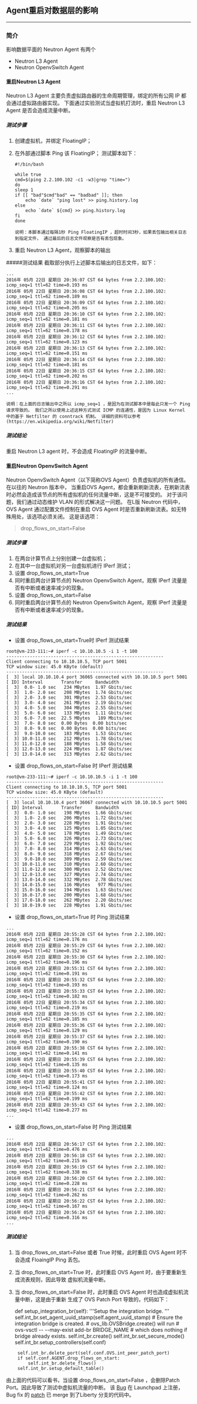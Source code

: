 ## Agent重启对数据层的影响

---

### 简介

 影响数据平面的 Neutron Agent 有两个
 
- Neutron L3 Agent
- Neutron OpenvSwitch Agent

#### 重启Neutron L3 Agent

Neutron L3 Agent 主要负责虚拟路由器的生命周期管理，绑定的所有公网 IP 都会通过虚拟路由器实现。
下面通过实验测试当虚拟机打流时，重启 Neutron L3 Agent 是否会造成流量中断。

##### 测试步骤

1. 创建虚拟机，并绑定 FloatingIP；
2. 在外部通过脚本 Ping 该 FloatingIP；
   测试脚本如下：

   ``` 
   #!/bin/bash

   while true
   cmd=$(ping 2.2.100.102 -c1 -w3|grep "time=")
   do
   sleep 1
   if [[ "bad"$cmd"bad" == "badbad" ]]; then
       echo `date` "ping lost" >> ping.history.log
   else
       echo `date` ${cmd} >> ping.history.log
   fi
   done
   ```

   `说明：本脚本通过每隔1秒 Ping FloatingIP ，超时时间3秒，如果丢包输出相关日志到指定文件，
    通过最后的日志文件观察是否有丢包现象。`

3. 重启 Neutron L3 Agent，观察脚本的输出

#####测试结果
 截取部分执行上述脚本后输出的日志文件，如下：
```
...
2016年 05月 22日 星期日 20:36:07 CST 64 bytes from 2.2.100.102: icmp_seq=1 ttl=62 time=0.193 ms
2016年 05月 22日 星期日 20:36:08 CST 64 bytes from 2.2.100.102: icmp_seq=1 ttl=62 time=0.189 ms
2016年 05月 22日 星期日 20:36:09 CST 64 bytes from 2.2.100.102: icmp_seq=1 ttl=62 time=0.205 ms
2016年 05月 22日 星期日 20:36:10 CST 64 bytes from 2.2.100.102: icmp_seq=1 ttl=62 time=0.181 ms
2016年 05月 22日 星期日 20:36:11 CST 64 bytes from 2.2.100.102: icmp_seq=1 ttl=62 time=0.178 ms
2016年 05月 22日 星期日 20:36:12 CST 64 bytes from 2.2.100.102: icmp_seq=1 ttl=62 time=0.123 ms
2016年 05月 22日 星期日 20:36:13 CST 64 bytes from 2.2.100.102: icmp_seq=1 ttl=62 time=0.151 ms
2016年 05月 22日 星期日 20:36:14 CST 64 bytes from 2.2.100.102: icmp_seq=1 ttl=62 time=0.181 ms
2016年 05月 22日 星期日 20:36:15 CST 64 bytes from 2.2.100.102: icmp_seq=1 ttl=62 time=0.202 ms
2016年 05月 22日 星期日 20:36:16 CST 64 bytes from 2.2.100.102: icmp_seq=1 ttl=62 time=0.291 ms
...
```

`说明：在上面的日志输出中之所以 icmp_seq=1 ，是因为在测试脚本中是每此只发一个 Ping 请求导致的。
 我们之所以使用上述这种方式测试 ICMP 的连通性，是因为 Linux Kernel 中的基于 Netfilter 的 conntrack 机制。
详细的资料可以参考(https://en.wikipedia.org/wiki/Netfilter)`

##### 测试结论
重启 Neutron L3 agent 时，不会造成 FloatingIP 的流量中断。


#### 重启Neutron OpenvSwitch Agent

 Neutron OpenvSwitch Agent（以下简称OVS Agent）负责虚拟机的所有通信。在以往的 Neutron 版本中，
当重启OVS Agent，都会重新刷新流表，在刷新流表时必然会造成该节点的所有虚拟机的任何流量中断，这是不可接受的。
对于该问题，我们通过动态维护 VLAN 的形式解决这一问题。
在L版 Neutron 代码中，OVS Agent 通过配置文件控制在重启 OVS Agent 时是否重新刷新流表。如无特殊用处，该选项必须关闭。
这是该选项：

> drop_flows_on_start=False

##### 测试步骤
1. 在两台计算节点上分别创建一台虚拟机；
2. 在其中一台虚拟机对另一台虚拟机进行 IPerf 测试；
3. 设置 drop_flows_on_start=True 
4. 同时重启两台计算节点的 Neutron OpenvSwitch Agent，观察 IPerf 流量是否有中断或者速率减少的现象。 
5. 设置 drop_flows_on_start=False
6. 同时重启两台计算节点的 Neutron OpenvSwitch Agent，观察 IPerf 流量是否有中断或者速率减少的现象。 

##### 测试结果
- 设置 drop_flows_on_start=True时 IPerf 测试结果

``` 
root@vm-233-111:~# iperf -c 10.10.10.5 -i 1 -t 100
------------------------------------------------------------
Client connecting to 10.10.10.5, TCP port 5001
TCP window size: 45.0 KByte (default)
------------------------------------------------------------
[  3] local 10.10.10.4 port 36065 connected with 10.10.10.5 port 5001
[ ID] Interval       Transfer     Bandwidth
[  3]  0.0- 1.0 sec   234 MBytes  1.97 Gbits/sec
[  3]  1.0- 2.0 sec   208 MBytes  1.74 Gbits/sec
[  3]  2.0- 3.0 sec   301 MBytes  2.53 Gbits/sec
[  3]  3.0- 4.0 sec   261 MBytes  2.19 Gbits/sec
[  3]  4.0- 5.0 sec   304 MBytes  2.55 Gbits/sec
[  3]  5.0- 6.0 sec   133 MBytes  1.11 Gbits/sec
[  3]  6.0- 7.0 sec  22.5 MBytes   189 Mbits/sec
[  3]  7.0- 8.0 sec  0.00 Bytes  0.00 bits/sec
[  3]  8.0- 9.0 sec  0.00 Bytes  0.00 bits/sec
[  3]  9.0-10.0 sec   183 MBytes  1.53 Gbits/sec
[  3] 10.0-11.0 sec   212 MBytes  1.78 Gbits/sec
[  3] 11.0-12.0 sec   188 MBytes  1.58 Gbits/sec
[  3] 12.0-13.0 sec   224 MBytes  1.87 Gbits/sec
[  3] 13.0-14.0 sec   313 MBytes  2.62 Gbits/sec

```


- 设置 drop_flows_on_start=False 时 IPerf 测试结果


```
root@vm-233-111:~# iperf -c 10.10.10.5 -i 1 -t 100
------------------------------------------------------------
Client connecting to 10.10.10.5, TCP port 5001
TCP window size: 45.0 KByte (default)
------------------------------------------------------------
[  3] local 10.10.10.4 port 36067 connected with 10.10.10.5 port 5001
[ ID] Interval       Transfer     Bandwidth
[  3]  0.0- 1.0 sec   198 MBytes  1.66 Gbits/sec
[  3]  1.0- 2.0 sec   206 MBytes  1.72 Gbits/sec
[  3]  2.0- 3.0 sec   228 MBytes  1.91 Gbits/sec
[  3]  3.0- 4.0 sec   125 MBytes  1.05 Gbits/sec
[  3]  4.0- 5.0 sec   178 MBytes  1.49 Gbits/sec
[  3]  5.0- 6.0 sec   326 MBytes  2.73 Gbits/sec
[  3]  6.0- 7.0 sec   229 MBytes  1.92 Gbits/sec
[  3]  7.0- 8.0 sec   314 MBytes  2.63 Gbits/sec
[  3]  8.0- 9.0 sec   318 MBytes  2.67 Gbits/sec
[  3]  9.0-10.0 sec   309 MBytes  2.59 Gbits/sec
[  3] 10.0-11.0 sec   310 MBytes  2.60 Gbits/sec
[  3] 11.0-12.0 sec   300 MBytes  2.52 Gbits/sec
[  3] 12.0-13.0 sec   327 MBytes  2.74 Gbits/sec
[  3] 13.0-14.0 sec   332 MBytes  2.78 Gbits/sec
[  3] 14.0-15.0 sec   116 MBytes   977 Mbits/sec
[  3] 15.0-16.0 sec   194 MBytes  1.63 Gbits/sec
[  3] 16.0-17.0 sec   200 MBytes  1.68 Gbits/sec
[  3] 17.0-18.0 sec   262 MBytes  2.20 Gbits/sec
[  3] 18.0-19.0 sec   228 MBytes  1.91 Gbits/sec
```

- 设置 drop_flows_on_start=True 时 Ping 测试结果

```
...
2016年 05月 22日 星期日 20:55:28 CST 64 bytes from 2.2.100.102: icmp_seq=1 ttl=62 time=0.176 ms
2016年 05月 22日 星期日 20:55:29 CST 64 bytes from 2.2.100.102: icmp_seq=1 ttl=62 time=0.152 ms
2016年 05月 22日 星期日 20:55:30 CST 64 bytes from 2.2.100.102: icmp_seq=1 ttl=62 time=0.196 ms
2016年 05月 22日 星期日 20:55:31 CST 64 bytes from 2.2.100.102: icmp_seq=1 ttl=62 time=0.191 ms
2016年 05月 22日 星期日 20:55:32 CST 64 bytes from 2.2.100.102: icmp_seq=1 ttl=62 time=0.193 ms
2016年 05月 22日 星期日 20:55:33 CST 64 bytes from 2.2.100.102: icmp_seq=1 ttl=62 time=0.182 ms
2016年 05月 22日 星期日 20:55:34 CST 64 bytes from 2.2.100.102: icmp_seq=1 ttl=62 time=0.219 ms
2016年 05月 22日 星期日 20:55:35 CST 64 bytes from 2.2.100.102: icmp_seq=1 ttl=62 time=0.185 ms
2016年 05月 22日 星期日 20:55:36 CST 64 bytes from 2.2.100.102: icmp_seq=1 ttl=62 time=0.129 ms
2016年 05月 22日 星期日 20:55:37 CST 64 bytes from 2.2.100.102: icmp_seq=1 ttl=62 time=0.190 ms
2016年 05月 22日 星期日 20:55:38 CST 64 bytes from 2.2.100.102: icmp_seq=1 ttl=62 time=0.141 ms
2016年 05月 22日 星期日 20:55:39 CST 64 bytes from 2.2.100.102: icmp_seq=1 ttl=62 time=0.135 ms
2016年 05月 22日 星期日 20:55:40 CST 64 bytes from 2.2.100.102: icmp_seq=1 ttl=62 time=0.173 ms
2016年 05月 22日 星期日 20:55:41 CST 64 bytes from 2.2.100.102: icmp_seq=1 ttl=62 time=0.124 ms
2016年 05月 22日 星期日 20:55:42 CST 64 bytes from 2.2.100.102: icmp_seq=1 ttl=62 time=0.199 ms
2016年 05月 22日 星期日 20:55:43 CST 64 bytes from 2.2.100.102: icmp_seq=1 ttl=62 time=0.277 ms
...

```

- 设置 drop_flows_on_start=False 时 Ping 测试结果

```
...
2016年 05月 22日 星期日 20:56:17 CST 64 bytes from 2.2.100.102: icmp_seq=1 ttl=62 time=0.476 ms
2016年 05月 22日 星期日 20:56:18 CST 64 bytes from 2.2.100.102: icmp_seq=1 ttl=62 time=0.215 ms
2016年 05月 22日 星期日 20:56:19 CST 64 bytes from 2.2.100.102: icmp_seq=1 ttl=62 time=0.338 ms
2016年 05月 22日 星期日 20:56:20 CST 64 bytes from 2.2.100.102: icmp_seq=1 ttl=62 time=0.228 ms
2016年 05月 22日 星期日 20:56:21 CST 64 bytes from 2.2.100.102: icmp_seq=1 ttl=62 time=0.262 ms
2016年 05月 22日 星期日 20:56:22 CST 64 bytes from 2.2.100.102: icmp_seq=1 ttl=62 time=0.167 ms
2016年 05月 22日 星期日 20:56:24 CST 64 bytes from 2.2.100.102: icmp_seq=2 ttl=62 time=0.316 ms
...
```

##### 测试结论

1. 当 drop_flows_on_start=False 或者 True 时候，此时重启 OVS Agent 时不会造成 FloaingIP Ping 丢包。
2. 当 drop_flows_on_start=True 时，此时重启 OVS Agent 时，由于要重新生成流表规则，因此导致
虚拟机流量中断。
3. 当 drop_flows_on_start=False 时，此时重启 OVS Agent 时也造成虚拟机流量中断，这是由于重新
生成了 OVS Patch Port 导致的，代码如下：

    
    def setup_integration_br(self):
        '''Setup the integration bridge.
        '''
        self.int_br.set_agent_uuid_stamp(self.agent_uuid_stamp)
        # Ensure the integration bridge is created.
        # ovs_lib.OVSBridge.create() will run
        #   ovs-vsctl -- --may-exist add-br BRIDGE_NAME
        # which does nothing if bridge already exists.
        self.int_br.create()
        self.int_br.set_secure_mode()
        self.int_br.setup_controllers(self.conf)

        self.int_br.delete_port(self.conf.OVS.int_peer_patch_port)
        if self.conf.AGENT.drop_flows_on_start:
            self.int_br.delete_flows()
        self.int_br.setup_default_table()
    
由上面的代码可以看书，当设置 drop_flows_on_start=False ，会删除Patch Port。因此导致了测试中虚拟机流量的中断。
该 [Bug](https://bugs.launchpad.net/neutron/+bug/1514056) 在 Launchpad 上注册，Bug fix
的 [patch](https://review.openstack.org/#/c/299243/) 已 merge 到了Liberty 分支的代码中。

